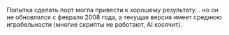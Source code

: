 Попытка сделать порт могла привести к хорошему результату... но он не обновлялся с февраля 2008 года, а текущая версия имеет среднюю играбельности (многие скрипты не работают, AI косячит).